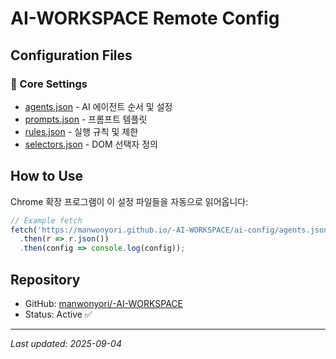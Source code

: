 # AI-WORKSPACE Remote Config

## Configuration Files

### 🔧 Core Settings
- [agents.json](./ai-config/agents.json) - AI 에이전트 순서 및 설정
- [prompts.json](./ai-config/prompts.json) - 프롬프트 템플릿
- [rules.json](./ai-config/rules.json) - 실행 규칙 및 제한
- [selectors.json](./ai-config/selectors.json) - DOM 선택자 정의

## How to Use

Chrome 확장 프로그램이 이 설정 파일들을 자동으로 읽어옵니다:

```javascript
// Example fetch
fetch('https://manwonyori.github.io/-AI-WORKSPACE/ai-config/agents.json')
  .then(r => r.json())
  .then(config => console.log(config));
```

## Repository

- GitHub: [manwonyori/-AI-WORKSPACE](https://github.com/manwonyori/-AI-WORKSPACE)
- Status: Active ✅

---
*Last updated: 2025-09-04*